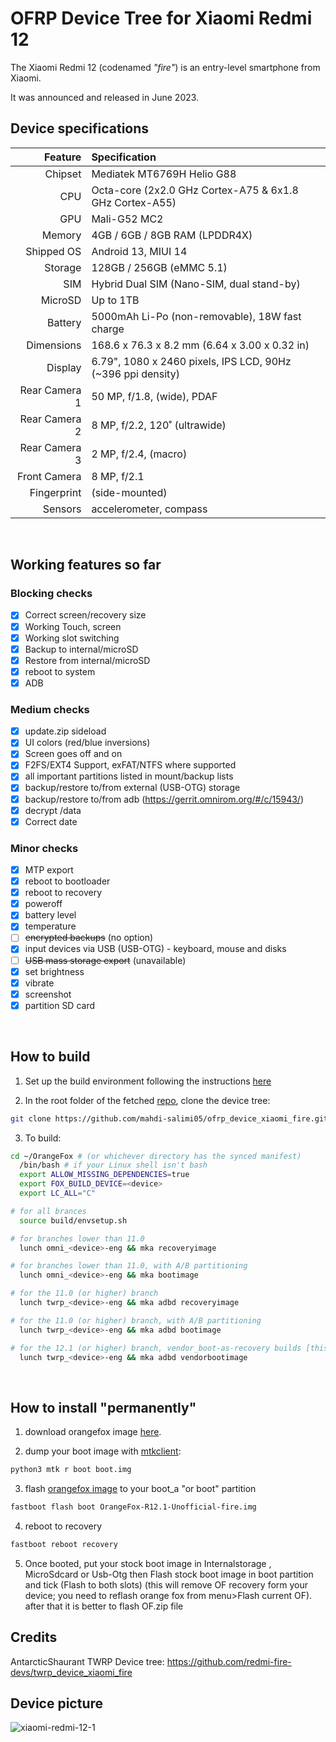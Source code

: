 # OFRP Device Tree for Xiaomi Redmi 12

The Xiaomi Redmi 12 (codenamed _"fire"_) is an entry-level smartphone from Xiaomi.

It was announced and released in June 2023.

## Device specifications

| Feature                        | Specification                                                     |
| -----------------------------: | :---------------------------------------------------------------- |
| Chipset                        | Mediatek MT6769H Helio G88                                        |
| CPU                            | Octa-core (2x2.0 GHz Cortex-A75 & 6x1.8 GHz Cortex-A55)           |
| GPU                            | Mali-G52 MC2                                                      |
| Memory                         | 4GB / 6GB / 8GB RAM (LPDDR4X)                                     |
| Shipped OS                     | Android 13, MIUI 14                                               |
| Storage                        | 128GB / 256GB (eMMC 5.1)                                          |
| SIM                            | Hybrid Dual SIM (Nano-SIM, dual stand-by)                         |
| MicroSD                        | Up to 1TB                                                         |
| Battery                        | 5000mAh Li-Po (non-removable), 18W fast charge                    |
| Dimensions                     | 168.6 x 76.3 x 8.2 mm (6.64 x 3.00 x 0.32 in)                     |
| Display                        | 6.79", 1080 x 2460 pixels, IPS LCD, 90Hz (~396 ppi density)       |
| Rear Camera 1                  | 50 MP, f/1.8, (wide), PDAF                                        |
| Rear Camera 2                  | 8 MP, f/2.2, 120˚ (ultrawide)                                     |
| Rear Camera 3                  | 2 MP, f/2.4, (macro)                                              |
| Front Camera                   | 8 MP, f/2.1                                                       |
| Fingerprint                    | (side-mounted)                                                    |
| Sensors                        | accelerometer, compass                                            |

$~$

## Working features so far

### Blocking checks
- [X] Correct screen/recovery size
- [X] Working Touch, screen
- [X] Working slot switching
- [X] Backup to internal/microSD
- [X] Restore from internal/microSD
- [X] reboot to system
- [X] ADB

### Medium checks
- [X] update.zip sideload
- [X] UI colors (red/blue inversions)
- [X] Screen goes off and on
- [X] F2FS/EXT4 Support, exFAT/NTFS where supported
- [X] all important partitions listed in mount/backup lists
- [X] backup/restore to/from external (USB-OTG) storage
- [X] backup/restore to/from adb (https://gerrit.omnirom.org/#/c/15943/)
- [X] decrypt /data
- [X] Correct date

### Minor checks
- [X] MTP export
- [X] reboot to bootloader
- [X] reboot to recovery
- [X] poweroff
- [X] battery level
- [X] temperature
- [ ] ~~encrypted backups~~ (no option)
- [X] input devices via USB (USB-OTG) - keyboard, mouse and disks
- [ ] ~~USB mass storage export~~ (unavailable)
- [X] set brightness
- [X] vibrate
- [X] screenshot
- [X] partition SD card

$~$

## How to build

1. Set up the build environment following the instructions [here](https://wiki.orangefox.tech/en/dev/building#h-0-prepare-the-build-environment-debian-based-linux-distros)

2. In the root folder of the fetched [repo](https://wiki.orangefox.tech/en/dev/building#h-1-sync-orangefox-sources-and-minimal-manifest), clone the device tree:

```bash
git clone https://github.com/mahdi-salimi05/ofrp_device_xiaomi_fire.git device/xiaomi/fire
```

3. To build:

```bash
cd ~/OrangeFox # (or whichever directory has the synced manifest)
  /bin/bash # if your Linux shell isn't bash
  export ALLOW_MISSING_DEPENDENCIES=true
  export FOX_BUILD_DEVICE=<device>
  export LC_ALL="C"

# for all brances
  source build/envsetup.sh

# for branches lower than 11.0
  lunch omni_<device>-eng && mka recoveryimage

# for branches lower than 11.0, with A/B partitioning
  lunch omni_<device>-eng && mka bootimage

# for the 11.0 (or higher) branch
  lunch twrp_<device>-eng && mka adbd recoveryimage

# for the 11.0 (or higher) branch, with A/B partitioning
  lunch twrp_<device>-eng && mka adbd bootimage

# for the 12.1 (or higher) branch, vendor_boot-as-recovery builds [this is highly experimental and unsupported!]
  lunch twrp_<device>-eng && mka adbd vendorbootimage
```

$~$

## How to install "permanently"

1. download orangefox image [here](https://github.com/mahdi-salimi05/OrangeFox-Action-Builder/releases/latest).

2. dump your boot image with [mtkclient](https://github.com/bkerler/mtkclient):

```bash
python3 mtk r boot boot.img
```

3. flash [orangefox image](https://github.com/mahdi-salimi05/OrangeFox-Action-Builder/releases/latest) to your boot_a "or boot" partition

```bash
fastboot flash boot OrangeFox-R12.1-Unofficial-fire.img
```

4. reboot to recovery

```bash
fastboot reboot recovery
```

5. Once booted, put your stock boot image in Internalstorage , MicroSdcard or Usb-Otg then Flash stock boot image in boot partition and tick (Flash to both slots) (this will remove OF recovery form your device; you need to reflash orange fox from menu>Flash current OF).
after that it is better to flash OF.zip file 
## Credits

AntarcticShaurant TWRP Device tree: https://github.com/redmi-fire-devs/twrp_device_xiaomi_fire
## Device picture

![xiaomi-redmi-12-1](https://github.com/AntarticShaurant/android_device_xiaomi_fire/assets/109678650/bd593af4-92d4-4d5a-872d-e21bbb699a89)
